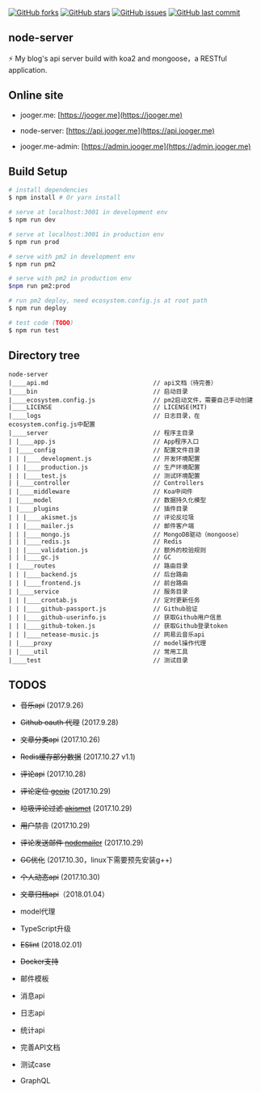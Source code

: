[![GitHub forks](https://img.shields.io/github/forks/jo0ger/node-server.svg?style=flat-square)](https://github.com/jo0ger/node-server/network)
[![GitHub stars](https://img.shields.io/github/stars/jo0ger/node-server.svg?style=flat-square)](https://github.com/jo0ger/node-server/stargazers)
[![GitHub issues](https://img.shields.io/github/issues/jo0ger/node-server.svg?style=flat-square)](https://github.com/jo0ger/node-server/issues)
[![GitHub last commit](https://img.shields.io/github/last-commit/jo0ger/node-server.svg?style=flat-square)](https://github.com/jo0ger/node-server/commits/master)

## node-server

⚡️ My blog's api server build with koa2 and mongoose，a RESTful application.

## Online site

* jooger.me: [https://jooger.me](https://jooger.me)

* node-server: [https://api.jooger.me](https://api.jooger.me)

* jooger.me-admin: [https://admin.jooger.me](https://admin.jooger.me)

## Build Setup

``` bash
# install dependencies
$ npm install # Or yarn install

# serve at localhost:3001 in development env
$ npm run dev

# serve at localhost:3001 in production env
$ npm run prod

# serve with pm2 in development env
$ npm run pm2

# serve with pm2 in production env
$npm run pm2:prod

# run pm2 deploy, need ecosystem.config.js at root path
$ npm run deploy

# test code (TODO)
$ npm run test
```

## Directory tree

```
node-server
|____api.md                             // api文档（待完善）
|____bin                                // 启动目录
|____ecosystem.config.js                // pm2启动文件，需要自己手动创建
|____LICENSE                            // LICENSE(MIT)
|____logs                               // 日志目录，在ecosystem.config.js中配置
|____server                             // 程序主目录
| |____app.js                           // App程序入口
| |____config                           // 配置文件目录
| | |____development.js                 // 开发环境配置
| | |____production.js                  // 生产环境配置
| | |____test.js                        // 测试环境配置
| |____controller                       // Controllers
| |____middleware                       // Koa中间件
| |____model                            // 数据持久化模型
| |____plugins                          // 插件目录
| | |____akismet.js                     // 评论反垃圾
| | |____mailer.js                      // 邮件客户端
| | |____mongo.js                       // MongoDB驱动（mongoose）
| | |____redis.js                       // Redis
| | |____validation.js                  // 额外的校验规则
| | |____gc.js                          // GC
| |____routes                           // 路由目录
| | |____backend.js                     // 后台路由
| | |____frontend.js                    // 前台路由
| |____service                          // 服务目录
| | |____crontab.js                     // 定时更新任务
| | |____github-passport.js             // Github验证
| | |____github-userinfo.js             // 获取Github用户信息
| | |____github-token.js                // 获取Github登录token
| | |____netease-music.js               // 网易云音乐api
| |____proxy                            // model操作代理
| |____util                             // 常用工具
|____test                               // 测试目录

```

## TODOS

* ~~音乐api~~ (2017.9.26)

* ~~Github oauth 代理~~ (2017.9.28)

* ~~文章分类api~~ (2017.10.26)

* ~~Redis缓存部分数据~~ (2017.10.27 v1.1)

* ~~评论api~~ (2017.10.28)

* ~~评论定位 [geoip](https://github.com/bluesmoon/node-geoip)~~ (2017.10.29)

* ~~垃圾评论过滤 [akismet](https://github.com/chrisfosterelli/akismet-api)~~ (2017.10.29)

* ~~用户禁言~~ (2017.10.29)

* ~~评论发送邮件 [nodemailer](https://github.com/nodemailer/nodemailer)~~ (2017.10.29)

* ~~GC优化~~ (2017.10.30，linux下需要预先安装g++)

* ~~个人动态api~~ (2017.10.30)

* ~~文章归档api~~（2018.01.04）

* model代理

* TypeScript升级

* ~~ESlint~~ (2018.02.01)

* ~~Docker支持~~

* 邮件模板

* 消息api

* 日志api

* 统计api

* 完善API文档

* 测试case

* GraphQL

